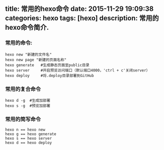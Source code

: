 title: 常用的hexo命令
date: 2015-11-29 19:09:38
categories: hexo
tags: [hexo]
description: 常用的hexo命令简介.
---

### 常用的命令:

    hexo new "新建的文件名"
    hexo new page "新建的页面名称"
    hexo generate   #生成静态页面至public目录
    hexo server     #开启预览访问端口（默认端口4000，'ctrl + c'关闭server）
    hexo deploy     #将.deploy目录部署到GitHub
    
### 常用的复合命令

    hexo d -g  #生成加部署
    hexo s -g  #预览加部署
    
### 常用的简写命令

    hexo n == hexo new
    hexo g == hexo generate
    hexo s == hexo server
    hexo d == hexo deploy
